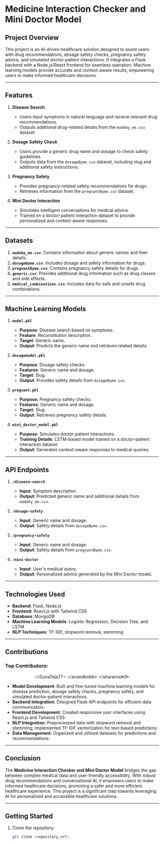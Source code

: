 # Medicine Interaction Checker and Mini Doctor Model

## Project Overview

This project is an AI-driven healthcare solution designed to assist users with drug recommendations, dosage safety checks, pregnancy safety advice, and simulated doctor-patient interactions. It integrates a Flask backend with a Node.js/React frontend for seamless operation. Machine learning models provide accurate and context-aware results, empowering users to make informed healthcare decisions.

---

## Features

1. **Disease Search**  
   - Users input symptoms in natural language and receive relevant drug recommendations.  
   - Outputs additional drug-related details from the `madeby_me.csv` dataset.  

2. **Dosage Safety Check**  
   - Users provide a generic drug name and dosage to check safety guidelines.  
   - Outputs data from the `dosageByme.csv` dataset, including slug and additional safety instructions.  

3. **Pregnancy Safety**  
   - Provides pregnancy-related safety recommendations for drugs.  
   - Retrieves information from the `pregnantByme.csv` dataset.  

4. **Mini Doctor Interaction**  
   - Simulates intelligent conversations for medical advice.  
   - Trained on a doctor-patient interaction dataset to provide personalized and context-aware responses.  

---

## Datasets

1. **`madeby_me.csv`**: Contains information about generic names and their details.  
2. **`dosageByme.csv`**: Includes dosage and safety information for drugs.  
3. **`pregnantByme.csv`**: Contains pregnancy safety details for drugs.  
4. **`generic.csv`**: Provides additional drug information such as drug classes and side effects.  
5. **`medical_combinations.csv`**: Includes data for safe and unsafe drug combinations.  

---

## Machine Learning Models

1. **`model.pkl`**  
   - **Purpose**: Disease search based on symptoms.  
   - **Feature**: Reconstitution description.  
   - **Target**: Generic name.  
   - **Output**: Predicts the generic name and retrieves related details.  

2. **`dosagemodel.pkl`**  
   - **Purpose**: Dosage safety checks.  
   - **Features**: Generic name and dosage.  
   - **Target**: Slug.  
   - **Output**: Provides safety details from `dosageByme.csv`.  

3. **`pregnant.pkl`**  
   - **Purpose**: Pregnancy safety checks.  
   - **Features**: Generic name and dosage.  
   - **Target**: Slug.  
   - **Output**: Retrieves pregnancy safety details.  

4. **`mini_doctor_model.pkl`**  
   - **Purpose**: Simulates doctor-patient interactions.  
   - **Training Details**: LSTM-based model trained on a doctor-patient interaction dataset.  
   - **Output**: Generates context-aware responses to medical queries.  

---

## API Endpoints

1. **`/disease-search`**  
   - **Input**: Symptom description.  
   - **Output**: Predicted generic name and additional details from `madeby_me.csv`.  

2. **`/dosage-safety`**  
   - **Input**: Generic name and dosage.  
   - **Output**: Safety details from `dosageByme.csv`.  

3. **`/pregnancy-safety`**  
   - **Input**: Generic name and dosage.  
   - **Output**: Safety details from `pregnantByme.csv`.  

4. **`/mini-doctor`**  
   - **Input**: User's medical query.  
   - **Output**: Personalized advice generated by the Mini Doctor model.  

---

## Technologies Used

- **Backend**: Flask, Node.js  
- **Frontend**: React.js with Tailwind CSS  
- **Database**: MongoDB  
- **Machine Learning Models**: Logistic Regression, Decision Tree, and LSTM  
- **NLP Techniques**: TF-IDF, stopword removal, stemming  

---

## Contributions

### Top Contributors:
<p align="center"> <img src="https://avatars.githubusercontent.com/u/99100703?s=40&v=4" alt="GunaTeja777" style="border-radius:50%"> <img src="https://avatars.githubusercontent.com/u/123456?s=40&v=4" alt="anandbobba" style="border-radius:50%"> <img src="https://avatars.githubusercontent.com/u/89713575?s=40&v=4" alt="sharanraik06" style="border-radius:50%"> </p>

- **Model Development**: Built and fine-tuned machine learning models for disease prediction, dosage safety checks, pregnancy safety, and simulated doctor-patient interactions.  
- **Backend Integration**: Designed Flask API endpoints for efficient data communication.  
- **Frontend Development**: Created responsive user interfaces using React.js and Tailwind CSS.  
- **NLP Integration**: Preprocessed data with stopword removal and stemming; implemented TF-IDF vectorization for text-based predictions.  
- **Data Management**: Organized and utilized datasets for predictions and recommendations.  

---

## Conclusion

The **Medicine Interaction Checker and Mini Doctor Model** bridges the gap between complex medical data and user-friendly accessibility. With robust drug recommendations and conversational AI, it empowers users to make informed healthcare decisions, promoting a safer and more efficient healthcare experience. This project is a significant step towards leveraging AI for personalized and accessible healthcare solutions.

---

## Getting Started

1. Clone the repository:  
   ```bash
   git clone <repository_url>
